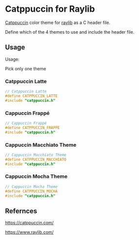 # Catppuccin for Raylib

[Catppuccin](https://catppuccin.com/) color theme for [raylib](https://www.raylib.com/) as a C header file.

Define which of the 4 themes to use and include the header file.

## Usage

Usage:

Pick only one theme

### Catppuccin Latte
```c
// Catppuccin Latte
#define CATPPUCCIN_LATTE
#include "catppuccin.h"
```

### Cappuccin Frappé
```c
// Cappuccin Frappé
#define CATPPUCCIN_FRAPPE
#include "catppuccin.h"
```

### Cappuccin Macchiato Theme
```c
// Cappuccin Macchiato Theme
#define CATPPUCCIN_MACCHIATO
#include "catppuccin.h"
```

### Cappuccin Mocha Theme
```c
// Cappuccin Mocha Theme
#define CATPPUCCIN_MOCHA
#include "catppuccin.h"
```

## Refernces

https://catppuccin.com/

https://www.raylib.com/


